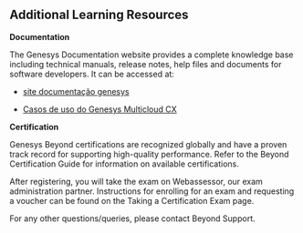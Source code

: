 ##  Additional Learning Resources

**Documentation**

The Genesys Documentation website provides a complete knowledge base including technical manuals, release notes, help files and documents for software developers. It can be accessed at:

- [site documentação genesys](http://help.genesys.com/.)

- [Casos de uso do Genesys Multicloud CX](https://all.docs.genesys.com/UseCases/Current/GenesysEngage-cloud)


**Certification**

Genesys Beyond certifications are recognized globally and have a proven track record for supporting high-quality performance. Refer to the Beyond Certification Guide for information on available certifications.

After registering, you will take the exam on Webassessor, our exam administration partner. Instructions for enrolling for an exam and requesting a voucher can be found on the Taking a Certification Exam page.

For any other questions/queries, please contact Beyond Support. 


